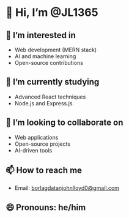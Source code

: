 # 👋 Hi, I’m @JL1365

## 👀 I’m interested in
- Web development (MERN stack)
- AI and machine learning
- Open-source contributions

## 🌱 I’m currently studying
- Advanced React techniques
- Node.js and Express.js

## 💞️ I’m looking to collaborate on
- Web applications
- Open-source projects
- AI-driven tools

## 📫 How to reach me
- Email: borlagdatanjohnlloyd0@gmail.com


## 😄 Pronouns: he/him

